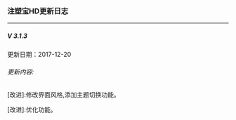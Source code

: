 ### 注塑宝HD更新日志
---


##### V 3.1.3
更新日期：2017-12-20
###### 更新内容:

\[改进]:修改界面风格,添加主题切换功能。

\[改进]:优化功能。
